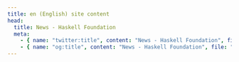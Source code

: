 ```yaml
---
title: en (English) site content
head:
  title: News - Haskell Foundation
  meta:
    - { name: "twitter:title", content: "News - Haskell Foundation", file: "" }
    - { name: "og:title", content: "News - Haskell Foundation", file: "" }
---
```

